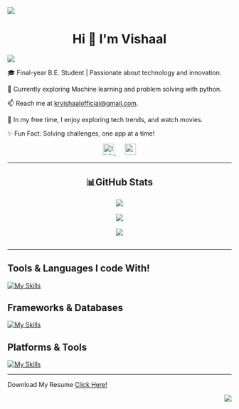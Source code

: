  ![](https://i.imgur.com/waxVImv.png)
 
 <h1 align="center">Hi 👋 I'm Vishaal</h1>
 
![](https://i.imgur.com/waxVImv.png)
 
🎓 Final-year B.E. Student | Passionate about technology and innovation.

🌱 Currently exploring Machine learning and problem solving with python.

📫 Reach me at krvishaalofficial@gmail.com.

🏸 In my free time, I enjoy exploring tech trends, and watch movies.

✨ Fun Fact: Solving challenges, one app at a time!


<div align="center">
  <a href="https://www.linkedin.com/in/vishaal-k-r/" target="_blank" style="margin-right: 10px;">
    <img src="https://img.shields.io/static/v1?message=LinkedIn&logo=linkedin&label=&color=0077B5&logoColor=white&labelColor=&style=for-the-badge" height="25" alt="linkedin logo"  />
  </a>
  
  <a href="mailto:krvishaalofficial@gmail.com" target="_blank" style="margin-left: 10px;">
    <img src="https://img.shields.io/static/v1?message=Gmail&logo=gmail&label=&color=D14836&logoColor=white&labelColor=&style=for-the-badge" height="25" alt="gmail logo"  />
  </a>
</div>

---
  
<h2 align="center">📊GitHub Stats</h2>
 <div align="center"><img src="https://github-readme-activity-graph.vercel.app/graph?username=Vishaal-KR&theme=react-dark"></div>
<br/>
<div align="center"><img src= "https://github-readme-streak-stats.herokuapp.com/?user=vishaal-kr&theme=radical&hide_border=false"></div><br/>
<div align="center"><img src="https://github-readme-stats.vercel.app/api/top-langs/?username=vishaal-kr&theme=radical&hide_border=false&include_all_commits=false&count_private=false&layout=compact"></div><br/>

---

<h2>Tools & Languages I code With!</h2>

  [![My Skills](https://skillicons.dev/icons?i=html,css,js,java,c,python&perline=10)](https://github.com/Varun-Mayilvaganan)

<h2>Frameworks & Databases</h2>

  [![My Skills](https://skillicons.dev/icons?i=bootstrap,flutter,mysql,firebase&perline=10)](https://github.com/Varun-Mayilvaganan)

<h2>Platforms & Tools</h2>

  [![My Skills](https://skillicons.dev/icons?i=vscode,androidstudio,git,github&perline=10)](https://github.com/Varun-Mayilvaganan)

---
<p align="left">Download My Resume <a href="Resume_Vishaal_KR.pdf">Click Here!</a></p>   <div align="right"><img src="https://visitcount.itsvg.in/api?id=vishaal-kr&icon=0&color=0"></div>
